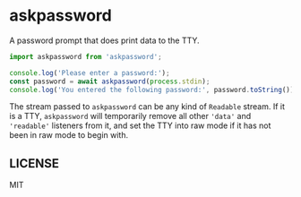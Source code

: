 # askpassword

A password prompt that does print data to the TTY.

```js
import askpassword from 'askpassword';

console.log('Please enter a password:');
const password = await askpassword(process.stdin);
console.log('You entered the following password:', password.toString());
```

The stream passed to `askpassword` can be any kind of `Readable` stream.
If it is a TTY, `askpassword` will temporarily remove all other `'data'` and
`'readable'` listeners from it, and set the TTY into raw mode if it has not
been in raw mode to begin with.

## LICENSE

MIT
